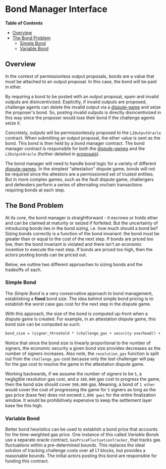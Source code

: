 # Bond Manager Interface

<!-- START doctoc generated TOC please keep comment here to allow auto update -->
<!-- DON'T EDIT THIS SECTION, INSTEAD RE-RUN doctoc TO UPDATE -->
**Table of Contents**

- [Overview](#overview)
- [The Bond Problem](#the-bond-problem)
  - [Simple Bond](#simple-bond)
  - [Variable Bond](#variable-bond)

<!-- END doctoc generated TOC please keep comment here to allow auto update -->

## Overview

In the context of permissionless output proposals, bonds are a value that must
be attached to an output proposal. In this case, the bond will be paid in ether.

By requiring a bond to be posted with an output proposal, spam and invalid outputs
are disincentivized. Explicitly, if invalid outputs are proposed, challenge agents
can delete the invalid output via a [dispute-game](dispute-game-interface.md) and seize the
proposer's bond. So, posting invalid outputs is directly disincentivized in this way
since the proposer would lose their bond if the challenge agents seize it.

Concretely, outputs will be permissionlessly proposed to the `L2OutputOracle` contract.
When submitting an output proposal, the ether value is sent as the bond. This bond is
then held by a bond manager contract. The bond manager contract is responsible for
both the [dispute-games](dispute-game-interface.md) and the `L2OutputOracle` (further detailed
in [proposals](proposals.md)).

The bond manager will need to handle bond logic for a variety of different
[dispute-games](dispute-game-interface.md). In the simplest "attestation" dispute game,
bonds will not be required since the attestors are a permissioned set of trusted entities.
But in more complex games, such as the fault dispute game, challengers and defenders
perform a series of alternating onchain transactions requiring bonds at each step.

## The Bond Problem

At its core, the bond manager is straightforward - it escrows or holds ether and can be claimed
at maturity or seized if forfeited. But the uncertainty of introducing bonds lies in the
bond _sizing_, i.e. how much should a bond be? Sizing bonds correctly is a function of
the bond invariant: the bond must be greater than or equal to the cost of the next step.
If bonds are priced too low, then the bond invariant is violated and there isn't an economic
incentive to execute the next step. If bonds are priced too high, then the actors posting
bonds can be priced out.

Below, we outline two different approaches to sizing bonds and the tradeoffs of each.

### Simple Bond

The _Simple Bond_ is a very conservative approach to bond management, establishing a **fixed** bond
size. The idea behind simple bond pricing is to establish the worst case gas cost for
the next step in the dispute game.

With this approach, the size of the bond is computed up-front when a dispute game is created.
For example, in an attestation dispute game, this bond size can be computed as such:

```md
bond_size = (signer_threshold * (challenge_gas + security overhead)) + resolution_gas(signer_threshold)
```

Notice that since the bond size is linearly proportional to the number of signers, the economic
security a given bond size provides decreases as the number of signers increases. Also note, the
`resolution_gas` function is split out from the `challenge_gas` cost because only the _last_ challenger
will pay for the gas cost to resolve the game in the attestation dispute game.

Working backwards, if we assume the number of signers to be `5`, a negligible resolution gas cost, and
a `100,000` gas cost to progress the game, then the bond size should cover `500,000` gas. Meaning, a bond
of `1 ether` would cover the cost of progressing the game for `5` signers as long as the gas price
(base fee) does not exceed `2,000 gwei` for the entire finalization window. It would be prohibitively
expensive to keep the settlement layer base fee this high.

### Variable Bond

Better bond heuristics can be used to establish a bond price that accounts for
the time-weighted gas price. One instance of this called _Variable Bonds_ use a
separate oracle contract, `GasPriceFluctuationTracker`, that tracks gas fluctuations
within a pre-determined bounds. This replaces the ideal solution of tracking
challenge costs over all L1 blocks, but provides a reasonable bounds. The initial
actors posting this bond are responsible for funding this contract.
